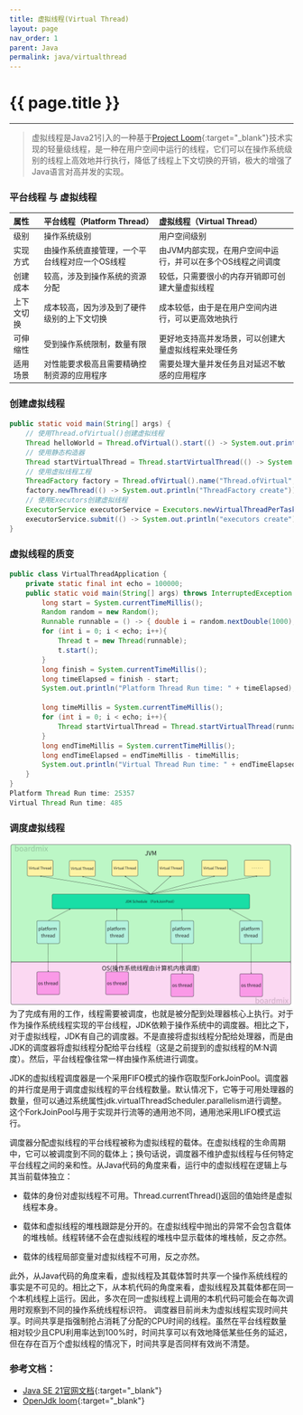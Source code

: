 ```yaml
---
title: 虚拟线程(Virtual Thread)
layout: page
nav_order: 1
parent: Java
permalink: java/virtualthread
---
```


# {{ page.title }}  

--- 
> 虚拟线程是Java21引入的一种基于[Project Loom](https://github.com/openjdk/loom){:target="_blank"}技术实现的轻量级线程，是一种在用户空间中运行的线程，它们可以在操作系统级别的线程上高效地并行执行，降低了线程上下文切换的开销，极大的增强了Java语言对高并发的实现。  

### 平台线程 与 虚拟线程  

| 属性 | 平台线程（Platform Thread） | 虚拟线程（Virtual Thread） |
| :--- | :--- | :--- |
| 级别 | 操作系统级别 | 用户空间级别 |
| 实现方式 | 由操作系统直接管理，一个平台线程对应一个OS线程 | 由JVM内部实现，在用户空间中运行，并可以在多个OS线程之间调度 |
| 创建成本 | 较高，涉及到操作系统的资源分配 | 较低，只需要很小的内存开销即可创建大量虚拟线程 |
| 上下文切换 | 成本较高，因为涉及到了硬件级别的上下文切换 | 成本较低，由于是在用户空间内进行，可以更高效地执行 |
| 可伸缩性 | 受到操作系统限制，数量有限 | 更好地支持高并发场景，可以创建大量虚拟线程来处理任务 |
| 适用场景 | 对性能要求极高且需要精确控制资源的应用程序 | 需要处理大量并发任务且对延迟不敏感的应用程序 |
  

### 创建虚拟线程
```java
public static void main(String[] args) {
    // 使用Thread.ofVirtual()创建虚拟线程
    Thread helloWorld = Thread.ofVirtual().start(() -> System.out.println("Thread.ofVirtual create"));
    // 使用静态构造器
    Thread startVirtualThread = Thread.startVirtualThread(() -> System.out.println("Thread.startVirtualThread create"));
    // 使用虚拟线程工程
    ThreadFactory factory = Thread.ofVirtual().name("Thread.ofVirtual", 0).factory();
    factory.newThread(() -> System.out.println("ThreadFactory create")).start();
    // 使用Executors创建虚拟线程
    ExecutorService executorService = Executors.newVirtualThreadPerTaskExecutor();
    executorService.submit(() -> System.out.println("executors create"));
}
```

### 虚拟线程的质变
```java
public class VirtualThreadApplication {
    private static final int echo = 100000;
    public static void main(String[] args) throws InterruptedException {
        long start = System.currentTimeMillis();
        Random random = new Random();
        Runnable runnable = () -> { double i = random.nextDouble(1000); };
        for (int i = 0; i < echo; i++){
            Thread t = new Thread(runnable);
            t.start();
        }
        long finish = System.currentTimeMillis();
        long timeElapsed = finish - start;
        System.out.println("Platform Thread Run time: " + timeElapsed);

        long timeMillis = System.currentTimeMillis();
        for (int i = 0; i < echo; i++){
            Thread startVirtualThread = Thread.startVirtualThread(runnable);
        }
        long endTimeMillis = System.currentTimeMillis();
        long endTimeElapsed = endTimeMillis - timeMillis;
        System.out.println("Virtual Thread Run time: " + endTimeElapsed);
    }
}
Platform Thread Run time: 25357
Virtual Thread Run time: 485
```

### 调度虚拟线程
![虚拟线程](/assets/image/VirtualThread.png)
为了完成有用的工作，线程需要被调度，也就是被分配到处理器核心上执行。对于作为操作系统线程实现的平台线程，JDK依赖于操作系统中的调度器。相比之下，对于虚拟线程，JDK有自己的调度器。不是直接将虚拟线程分配给处理器，而是由JDK的调度器将虚拟线程分配给平台线程（这是之前提到的虚拟线程的M:N调度）。然后，平台线程像往常一样由操作系统进行调度。

JDK的虚拟线程调度器是一个采用FIFO模式的操作窃取型ForkJoinPool。调度器的并行度是用于调度虚拟线程的平台线程数量。默认情况下，它等于可用处理器的数量，但可以通过系统属性jdk.virtualThreadScheduler.parallelism进行调整。这个ForkJoinPool与用于实现并行流等的通用池不同，通用池采用LIFO模式运行。

调度器分配虚拟线程的平台线程被称为虚拟线程的载体。在虚拟线程的生命周期中，它可以被调度到不同的载体上；换句话说，调度器不维护虚拟线程与任何特定平台线程之间的亲和性。从Java代码的角度来看，运行中的虚拟线程在逻辑上与其当前载体独立：

- 载体的身份对虚拟线程不可用。Thread.currentThread()返回的值始终是虚拟线程本身。

- 载体和虚拟线程的堆栈跟踪是分开的。在虚拟线程中抛出的异常不会包含载体的堆栈帧。线程转储不会在虚拟线程的堆栈中显示载体的堆栈帧，反之亦然。

- 载体的线程局部变量对虚拟线程不可用，反之亦然。

此外，从Java代码的角度来看，虚拟线程及其载体暂时共享一个操作系统线程的事实是不可见的。相比之下，从本机代码的角度来看，虚拟线程及其载体都在同一个本机线程上运行。因此，多次在同一虚拟线程上调用的本机代码可能会在每次调用时观察到不同的操作系统线程标识符。
调度器目前尚未为虚拟线程实现时间共享。时间共享是指强制抢占消耗了分配的CPU时间的线程。虽然在平台线程数量相对较少且CPU利用率达到100%时，时间共享可以有效地降低某些任务的延迟，但在存在百万个虚拟线程的情况下，时间共享是否同样有效尚不清楚。


### 参考文档：
+ [Java SE 21官网文档](https://docs.oracle.com/en/java/javase/21/core/virtual-threads.html#GUID-DC4306FC-D6C1-4BCC-AECE-48C32C1A8DAA){:target="_blank"}
+ [OpenJdk loom](https://github.com/openjdk/loom){:target="_blank"}